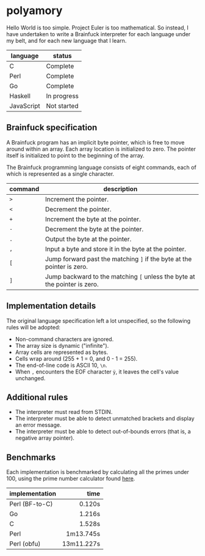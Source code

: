 polyamory
=========

Hello World is too simple. Project Euler is too mathematical. So instead, I have undertaken to write a Brainfuck interpreter for each language under my belt, and for each new language that I learn.

| language   | status      |
|------------|-------------|
| C          | Complete    |
| Perl       | Complete    |
| Go         | Complete    |
| Haskell    | In progress |
| JavaScript | Not started |

Brainfuck specification
-----------------------

A Brainfuck program has an implicit byte pointer, which is free to move around within an array. Each array location is initialized to zero. The pointer itself is initialized to point to the beginning of the array.

The Brainfuck programming language consists of eight commands, each of which is represented as a single character.

| command | description                                                               |
|---------|---------------------------------------------------------------------------|
| `>`     | Increment the pointer.                                                    |
| `<`     | Decrement the pointer.                                                    |
| `+`     | Increment the byte at the pointer.                                        |
| `-`     | Decrement the byte at the pointer.                                        |
| `.`     | Output the byte at the pointer.                                           |
| `,`     | Input a byte and store it in the byte at the pointer.                     |
| `[`     | Jump forward past the matching `]` if the byte at the pointer is zero.    |
| `]`     | Jump backward to the matching `[` unless the byte at the pointer is zero. |

Implementation details
----------------------
The original language specification left a lot unspecified, so the following rules will be adopted:
- Non-command characters are ignored.
- The array size is dynamic ("infinite").
- Array cells are represented as bytes.
- Cells wrap around (255 + 1 = 0, and 0 - 1 = 255).
- The end-of-line code is ASCII 10, `\n`.
- When `,` encounters the EOF character `ÿ`, it leaves the cell's value unchanged.

Additional rules
----------------
- The interpreter must read from STDIN.
- The interpreter must be able to detect unmatched brackets and display an error message.
- The interpreter must be able to detect out-of-bounds errors (that is, a negative array pointer).

Benchmarks
----------
Each implementation is benchmarked by calculating all the primes under 100, using the prime number calculator found [here](http://esoteric.sange.fi/brainfuck/bf-source/prog/PRIME.BF).

| implementation | time       |
|:---------------|-----------:|
| Perl (BF-to-C) | 0.120s     |
| Go             | 1.216s     |
| C              | 1.528s     |
| Perl           | 1m13.745s  |
| Perl (obfu)    | 13m11.227s |

